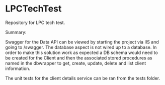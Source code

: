 # LPCTechTest
Repository for LPC tech test.

Summary:

Swagger for the Data API can be viewed by starting the project via IIS and going to /swagger. The database aspect is not wired up to a database. In order to make this solution work as expected a DB schema would need to be created for the Client and then the associated stored procedures as named in the dbwrapper to get, create, update, delete and list client information.

The unit tests for the client details service can be ran from the tests folder.
